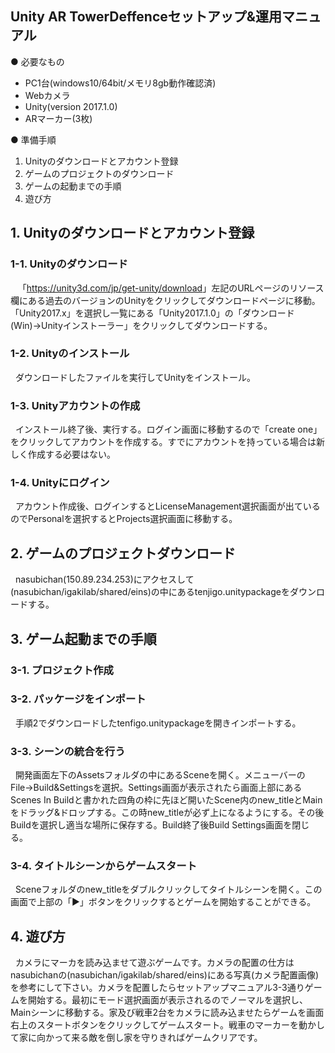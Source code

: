 ## Unity AR TowerDeffenceセットアップ&運用マニュアル

● 必要なもの
* PC1台(windows10/64bit/メモリ8gb動作確認済)   
* Webカメラ 
* Unity(version 2017.1.0)   
* ARマーカー(3枚)
  
● 準備手順  
1. Unityのダウンロードとアカウント登録  
2. ゲームのプロジェクトのダウンロード  
3. ゲームの起動までの手順  
4. 遊び方
## 1. Unityのダウンロードとアカウント登録
### 1-1. Unityのダウンロード
    「<https://unity3d.com/jp/get-unity/download>」左記のURLページのリソース欄にある過去のバージョンのUnityをクリックしてダウンロードページに移動。「Unity2017.x」を選択し一覧にある「Unity2017.1.0」の「ダウンロード(Win)→Unityインストーラー」をクリックしてダウンロードする。  
### 1-2. Unityのインストール  
    ダウンロードしたファイルを実行してUnityをインストール。
### 1-3. Unityアカウントの作成  
    インストール終了後、実行する。ログイン画面に移動するので「create one」をクリックしてアカウントを作成する。すでにアカウントを持っている場合は新しく作成する必要はない。
### 1-4. Unityにログイン  
    アカウント作成後、ログインするとLicenseManagement選択画面が出ているのでPersonalを選択するとProjects選択画面に移動する。  
## 2. ゲームのプロジェクトダウンロード  
    nasubichan(150.89.234.253)にアクセスして(nasubichan/igakilab/shared/eins)の中にあるtenjigo.unitypackageをダウンロードする。  
## 3. ゲーム起動までの手順  
### 3-1. プロジェクト作成
### 3-2. パッケージをインポート  
    手順2でダウンロードしたtenfigo.unitypackageを開きインポートする。  
### 3-3. シーンの統合を行う  
    開発画面左下のAssetsフォルダの中にあるSceneを開く。メニューバーのFile→Build&Settingsを選択。Settings画面が表示されたら画面上部にあるScenes In Buildと書かれた四角の枠に先ほど開いたScene内のnew_titleとMainをドラッグ&ドロップする。この時new_titleが必ず上になるようにする。その後Buildを選択し適当な場所に保存する。Build終了後Build Settings画面を閉じる。  
### 3-4. タイトルシーンからゲームスタート  
    Sceneフォルダのnew_titleをダブルクリックしてタイトルシーンを開く。この画面で上部の「▶︎」ボタンをクリックするとゲームを開始することができる。  
## 4. 遊び方  
    カメラにマーカを読み込ませて遊ぶゲームです。カメラの配置の仕方はnasubichanの(nasubichan/igakilab/shared/eins)にある写真(カメラ配置画像)を参考にして下さい。カメラを配置したらセットアップマニュアル3-3通りゲームを開始する。最初にモード選択画面が表示されるのでノーマルを選択し、Mainシーンに移動する。家及び戦車2台をカメラに読み込ませたらゲームを画面右上のスタートボタンをクリックしてゲームスタート。戦車のマーカーを動かして家に向かって来る敵を倒し家を守りきればゲームクリアです。
            
            
            
